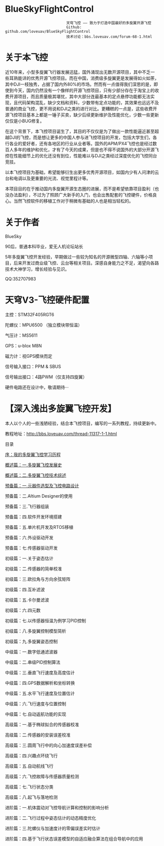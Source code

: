 # BlueSkyFlightControl

                                天穹飞控 —— 致力于打造中国最好的多旋翼开源飞控
                                Github: github.com/loveuav/BlueSkyFlightControl
                                技术讨论：bbs.loveuav.com/forum-68-1.html
							
# 关于本飞控
近10年来，小型多旋翼飞行器发展迅猛，国外涌现出无数开源项目，其中不乏一些耳熟能详的优秀开源飞控项目。而在中国，消费级多旋翼更是发展得如火如荼，其中DJI一枝独秀，占据了国内外80%的市场。然而有一点值得我们深思的是，即使到今天，国内仍然没有一个像样的开源飞控项目，只有少部分存在于淘宝上的收费开源项目，而且质量极其堪忧，其中大部分连最基本的定点悬停功能都无法实现，且代码架构混乱，缺少文档和资料，少数带有定点功能的，其效果也远远不及普通的商业飞控，更不用说和DJI之类的进行对比。更糟糕的一点是，这些收费开源飞控项目基本上都是一锤子买卖，缺少后续更新维护及性能优化，少数一些更新仅仅是小BUG修复。

在这个背景下，本飞控项目诞生了，其目的不仅仅是为了做出一款性能逼近甚至超越DJI的飞控，而是想让更多的中国人参与进飞控项目的开发，包括大学生们，各行各业的爱好者，还有各地区的行业从业者等。国外的APM/PX4飞控也是经过数百人多年的维护和优化，才有了今天的成果，但是也不得不说国外的大部分开源飞控在性能细节上的优化还没有到位，性能难以与DJI之类经过深度优化的飞控同台竞技。

以本飞控项目为基础，希望能够衍生出更多优秀开源项目，如国内少有人问津的云台和电调以及更重要的光流、视觉里程计等。

本项目目的在于推动国内多旋翼开源生态圈的进展，而不是希望依靠项目盈利（也没办法盈利），不过为了照顾广大新手的入门，也会出售配套的飞控硬件，价格良心。当然飞控软件的移植工作对于稍微有基础的人也是相当轻松的。

# 关于作者
BlueSky

90后，普通本科毕业，爱无人机论坛站长

5年多旋翼飞控开发经验，早期做过一些较为知名的开源微型四轴、六轴等小项目，后来开发过商业级飞控、云台等相关项目。深感自身能力之不足，渴望向各路技术大神学习，增长经验与见识。

QQ:352707983

# 天穹V3-飞控硬件配置
主控：STM32F405RGT6

陀螺仪：MPU6500 （独立模块带恒温）

气压计：MS5611

GPS：u-blox M8N

磁力计：视GPS模块而定

信号输入接口：PPM & SBUS

信号输出接口：4路PWM（仅支持四旋翼）

硬件电路还在设计中，敬请期待···

# 【深入浅出多旋翼飞控开发】
本人以个人的一些浅陋经验，结合本飞控项目，编写的一系列教程，持续更新中。

教程地址：http://bbs.loveuav.com/thread-11317-1-1.html

目录

[序：我的多旋翼飞控学习历程](http://bbs.loveuav.com/thread-11316-1-1.html)

[概述篇：一.多旋翼飞控发展史](http://bbs.loveuav.com/thread-693-1-1.html)

[概述篇：二.多旋翼飞控技术综述](http://bbs.loveuav.com/thread-11308-1-1.html)

[预备篇：一.元器件选型及飞控电路设计](http://bbs.loveuav.com/thread-11314-1-1.html)

预备篇：二.Altium Designer的使用

预备篇：三.飞行器组装

预备篇：四.软件开发环境搭建

预备篇：五.单片机开发及RTOS移植

预备篇：六.外设驱动开发

预备篇：七.传感器驱动开发

初级篇：一.关于姿态估计

初级篇：二.传感器的简单校准

初级篇：三.欧拉角与方向余弦矩阵

初级篇：四.互补滤波

初级篇：五.卡尔曼滤波

初级篇：六.四元数

初级篇：七.以传感器恒温为例学习PID控制

初级篇：八.多旋翼控制模型简析

初级篇：九.多旋翼姿态控制

中级篇：一.数字低通滤波器

中级篇：二.串级PID控制算法

中级篇：三.垂直飞行速度及高度估计

中级篇：四.GPS数据解析和坐标转换

中级篇：五.水平飞行速度及位置估计

中级篇：六.飞行速度与位置控制

中级篇：七.自动返航功能的实现

高级篇：一.基于椭球拟合的传感器校准

高级篇：二.传感器的安装误差校准

高级篇：三.圆周飞行中的向心加速度误差补偿

高级篇：四.兴趣点环绕飞行

高级篇：五.自动航线飞行

高级篇：六.飞控故障与传感器质量检测

高级篇：七.飞行状态分类

高级篇：八.起飞与落地检测

进阶篇：一.机体震动对飞控导航计算和控制的影响分析

进阶篇：二.飞行过程中姿态估计的动态精度优化

进阶篇：三.陀螺仪与加速度计的零偏误差实时估计

进阶篇：四.基于飞行状态误差模型的自适应融合算法在组合导航中的应用
